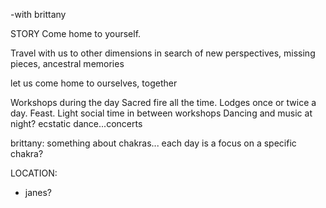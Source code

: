 -with brittany

STORY
Come home to yourself. 

Travel with us to other dimensions in search of new perspectives, missing pieces, ancestral memories

let us come home to ourselves, together

Workshops during the day
Sacred fire all the time. Lodges once or twice a day.
Feast. 
Light social time in between workshops
Dancing and music at night? ecstatic dance...concerts

brittany: something about chakras... each day is a focus on a specific chakra?


LOCATION:
- janes?
